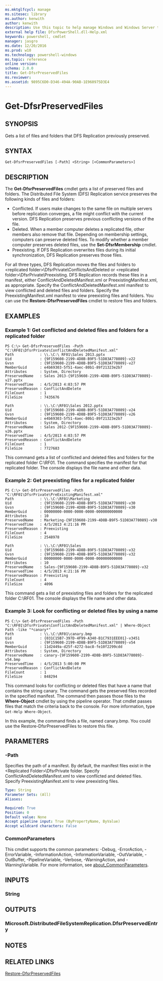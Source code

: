 ```yaml
---
ms.mktglfcycl: manage
ms.sitesec: library
ms.author: kenwith
author: kenwith
description: Use this topic to help manage Windows and Windows Server technologies with Windows PowerShell.
external help file: DfsrPowerShell.dll-Help.xml
keywords: powershell, cmdlet
manager: jasgro
ms.date: 12/20/2016
ms.prod: w10
ms.technology: powershell-windows
ms.topic: reference
online version: 
schema: 2.0.0
title: Get-DfsrPreservedFiles
ms.reviewer:
ms.assetid: 9895C6D0-D346-494A-90AB-1E960975D3E4
---
```


# Get-DfsrPreservedFiles

## SYNOPSIS
Gets a list of files and folders that DFS Replication previously preserved.

## SYNTAX

```
Get-DfsrPreservedFiles [-Path] <String> [<CommonParameters>]
```

## DESCRIPTION
The **Get-DfsrPreservedFiles** cmdlet gets a list of preserved files and folders.
The Distributed File System (DFS) Replication service preserves the following kinds of files and folders: 

- Conflicted.
If users make changes to the same file on multiple servers before replication converges, a file might conflict with the current version.
DFS Replication preserves previous conflicting versions of the file.
- Deleted.
When a member computer deletes a replicated file, other members also remove that file.
Depending on membership settings, computers can preserve deleted files.
To modify whether a member computer preserves deleted files, use the **Set-DfsrMembership** cmdlet. 
- Preexisting.
If DFS Replication overwrites files during its initial synchronization, DFS Replication preserves those files.

For all three types, DFS Replication moves the files and folders to \<replicated folder\>\DfsrPrivate\ConflictsAndDeleted or \<replicated folder\>\DfsrPrivate\Preexisting.
DFS Replication records these files in a manifest, either ConflictAndDeletedManifest.xml or PreexistingManifest.xml, as appropriate.
Specify the ConflictAndDeletedManifest.xml manifest to view conflicted and deleted files and folders.
Specify the PreexistingManifest.xml manifest to view preexisting files and folders.
You can use the **Restore-DfsrPreservedFiles** cmdlet to restore files and folders.

## EXAMPLES

### Example 1: Get conflicted and deleted files and folders for a replicated folder
```
PS C:\> Get-DfsrPreservedFiles -Path "C:\RF01\DfsrPrivate\ConflictAndDeletedManifest.xml"
Path            : \\.\C:\ RF01\Sales 2013.pptx
Uid             : {9F159608-2199-4D8B-B9F5-51D83A778089}-v22
Gvsn            : {9F159608-2199-4D8B-B9F5-51D83A778089}-v27
MemberGuid      : e4b69303-5f51-4aec-80b1-89f21323e2b7
Attributes      : System, Directory
PreservedName   : Sales 2013-{9F159608-2199-4D8B-B9F5-51D83A778089}-v27.pptx
PreservedTime   : 4/5/2013 4:03:57 PM
PreservedReason : ConflictAndDelete
FileCount       : 1
FileSize        : 7435676

Path            : \\.\C:\RF01\Sales 2012.pptx
Uid             : {9F159608-2199-4D8B-B9F5-51D83A778089}-v24
Gvsn            : {9F159608-2199-4D8B-B9F5-51D83A778089}-v26
MemberGuid      : e4b69303-5f51-4aec-80b1-89f21323e2b7
Attributes      : System, Directory
PreservedName   : Sales 2012-{9F159608-2199-4D8B-B9F5-51D83A778089}-v26.pptx
PreservedTime   : 4/5/2013 4:03:57 PM
PreservedReason : ConflictAndDelete
FileCount       : 1
FileSize        : 7727683
```

This command gets a list of conflicted and deleted files and folders for the replicated folder C:\RF01.
The command specifies the manifest for that replicated folder.
The console displays the file name and other data.

### Example 2: Get preexisting files for a replicated folder
```
PS C:\> Get-DfsrPreservedFiles -Path "C:\RF01\DfsrPrivate\PreExistingManifest.xml"
Path            : \\.\C:\RF01\Marketing
Uid             : {9F159608-2199-4D8B-B9F5-51D83A778089}-v30
Gvsn            : {9F159608-2199-4D8B-B9F5-51D83A778089}-v30
MemberGuid      : 00000000-0000-0000-0000-000000000000
Attributes      : 10
PreservedName   : Marketing-{9F159608-2199-4D8B-B9F5-51D83A778089}-v30
PreservedTime   : 4/5/2013 4:21:16 PM
PreservedReason : Preexisting
FileCount       : 4
FileSize        : 2548978

Path            : \\.\C:\RF01\Sales
Uid             : {9F159608-2199-4D8B-B9F5-51D83A778089}-v32
Gvsn            : {9F159608-2199-4D8B-B9F5-51D83A778089}-v32
MemberGuid      : 00000000-0000-0000-0000-000000000000
Attributes      : 10
PreservedName   : Sales-{9F159608-2199-4D8B-B9F5-51D83A778089}-v32
PreservedTime   : 4/5/2013 4:21:16 PM
PreservedReason : Preexisting
FileCount       : 4
FileSize        : 4096
```

This command gets a list of preexisting files and folders for the replicated folder C:\RF01.
The console displays the file name and other data.

### Example 3: Look for conflicting or deleted files by using a name
```
PS C:\> Get-DfsrPreservedFiles -Path "C:\RF01\DfsrPrivate\ConflictAndDeletedManifest.xml" | Where-Object Path -like "*canary*"
Path            : \\.\C:\RF01\canary.bmp
Uid             : {031C15B7-397D-4F99-A340-B1C7931EEE01}-v3451
Gvsn            : {9F159608-2199-4D8B-B9F5-51D83A778089}-v54
MemberGuid      : 11d2449a-d25f-4272-bac8-fe10f2299cdd
Attributes      : System, Directory
PreservedName   : canary-{9F159608-2199-4D8B-B9F5-51D83A778089}-v54.bmp
PreservedTime   : 4/5/2013 5:00:00 PM
PreservedReason : ConflictAndDelete
FileCount       : 1
FileSize        : 848294
```

This command looks for conflicting or deleted files that have a name that contains the string canary.
The command gets the preserved files recorded in the specified manifest.
The command then passes those files to the **Where-Object** cmdlet by using the pipeline operator.
That cmdlet passes files that match the criteria back to the console.
For more information, type `Get-Help Where-Object`.

In this example, the command finds a file, named canary.bmp.
You could use the Restore-DfsrPreservedFiles to restore this file.

## PARAMETERS

### -Path
Specifies the path of a manifest.
By default, the manifest files exist in the \<Replicated Folder\>\DfsrPrivate folder.
Specify ConflictAndDeletedManifest.xml to view conflicted and deleted files.
Specify PreexistingManifest.xml to view preexisting files.

```yaml
Type: String
Parameter Sets: (All)
Aliases: 

Required: True
Position: 0
Default value: None
Accept pipeline input: True (ByPropertyName, ByValue)
Accept wildcard characters: False
```

### CommonParameters
This cmdlet supports the common parameters: -Debug, -ErrorAction, -ErrorVariable, -InformationAction, -InformationVariable, -OutVariable, -OutBuffer, -PipelineVariable, -Verbose, -WarningAction, and -WarningVariable. For more information, see [about_CommonParameters](http://go.microsoft.com/fwlink/?LinkID=113216).

## INPUTS

### String

## OUTPUTS

### Microsoft.DistributedFileSystemReplication.DfsrPreservedEntry

## NOTES

## RELATED LINKS

[Restore-DfsrPreservedFiles](./Restore-DfsrPreservedFiles.md)
